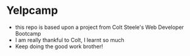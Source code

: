 # Yelpcamp

* this repo is based upon a project from Colt Steele's Web Developer Bootcamp
* I am really thankful to Colt, I learnt so much
* Keep doing the good work brother!